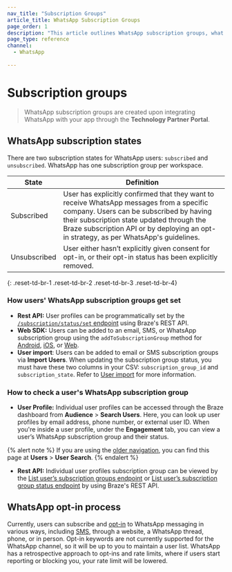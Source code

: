 ```yaml
---
nav_title: "Subscription Groups"
article_title: WhatsApp Subscription Groups
page_order: 1
description: "This article outlines WhatsApp subscription groups, what subscription states are offered, and how subscription groups are set."
page_type: reference
channel:
  - WhatsApp
 
---
```


# Subscription groups

> WhatsApp subscription groups are created upon integrating WhatsApp with your app through the **Technology Partner Portal**.

## WhatsApp subscription states

There are two subscription states for WhatsApp users: `subscribed` and `unsubscribed`. WhatsApp has one subscription group per workspace.

| State | Definition |
| --- | --- |
| Subscribed | User has explicitly confirmed that they want to receive WhatsApp messages from a specific company. Users can be subscribed by having their subscription state updated through the Braze subscription API or by deploying an opt-in strategy, as per WhatsApp's guidelines. |
| Unsubscribed | User either hasn’t explicitly given consent for opt-in, or their opt-in status has been explicitly removed. |
{: .reset-td-br-1 .reset-td-br-2 .reset-td-br-3  .reset-td-br-4}

### How users' WhatsApp subscription groups get set 

- **Rest API:** User profiles can be programmatically set by the [`/subscription/status/set` endpoint][4] using Braze's REST API.
- **Web SDK:** Users can be added to an email, SMS, or WhatsApp subscription group using the `addToSubscriptionGroup` method for [Android](https://braze-inc.github.io/braze-android-sdk/javadocs/com/braze/BrazeUser.html#addToSubscriptionGroup-java.lang.String-), [iOS](https://appboy.github.io/appboy-ios-sdk/docs/interface_a_b_k_user.html#a74092a50fcda364bb159013d0222e287), or [Web][11].
- **User import**: Users can be added to email or SMS subscription groups via **Import Users**. When updating the subscription group status, you must have these two columns in your CSV: `subscription_group_id` and `subscription_state`. Refer to [User import]({{site.baseurl}}/user_guide/data_and_analytics/user_data_collection/user_import/#updating-subscription-group-status) for more information.

### How to check a user's WhatsApp subscription group

- **User Profile:** Individual user profiles can be accessed through the Braze dashboard from **Audience** > **Search Users**. Here, you can look up user profiles by email address, phone number, or external user ID. When you're inside a user profile, under the **Engagement** tab, you can view a user’s WhatsApp subscription group and their status.

{% alert note %}
If you are using the [older navigation]({{site.baseurl}}/navigation), you can find this page at **Users** > **User Search**.
{% endalert %}

- **Rest API:** Individual user profiles subscription group can be viewed by the [List user’s subscription groups endpoint][9] or [List user’s subscription group status endpoint][8] by using Braze's REST API. 

## WhatsApp opt-in process

Currently, users can subscribe and [opt-in]({{site.baseurl}}/user_guide/message_building_by_channel/whatsapp/message_processing/opt-ins_and_opt-outs/) to WhatsApp messaging in various ways, including [SMS](https://github.com/braze-inc/in-app-message-templates/tree/master/braze-templates/4-sms-capture-modal), through a website, a WhatsApp thread, phone, or in person. Opt-in keywords are not currently supported for the WhatsApp channel, so it will be up to you to maintain a user list. WhatsApp has a retrospective approach to opt-ins and rate limits, where if users start reporting or blocking you, your rate limit will be lowered. 


[4]: {{site.baseurl}}/api/endpoints/subscription_groups/post_update_user_subscription_group_status/
[8]: {{site.baseurl}}/api/endpoints/subscription_groups/get_list_user_subscription_group_status/
[9]: {{site.baseurl}}/api/endpoints/subscription_groups/get_list_user_subscription_groups/
[11]: https://js.appboycdn.com/web-sdk/latest/doc/classes/braze.user.html#addtosubscriptiongroup
